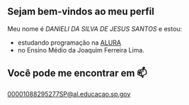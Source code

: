 ## Sejam bem-vindos ao meu perfil

Meu nome é _DANIELI DA SILVA DE JESUS SANTOS_ e estou:
- estudando programação na [ALURA](www.alurastart.com.br)
- no Ensino Médio da Joaquim Ferreira Lima.

## Você pode me encontrar em 📫
00001088295277SP@al.educacao.sp.gov

![]()
